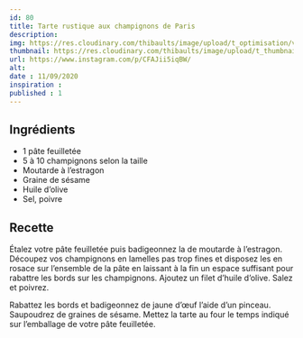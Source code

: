 ```yaml
---
id: 80
title: Tarte rustique aux champignons de Paris
description: 
img: https://res.cloudinary.com/thibaults/image/upload/t_optimisation/v1600518041/Recipes/20200911_tarte_champignons.jpg
thumbnail: https://res.cloudinary.com/thibaults/image/upload/t_thumbnail_josie/v1600518041/Recipes/20200911_tarte_champignons.jpg
url: https://www.instagram.com/p/CFAJii5iqBW/
alt: 
date : 11/09/2020
inspiration : 
published : 1
---
```


## Ingrédients
 - 1 pâte feuilletée
 - 5 à 10 champignons selon la taille
 - Moutarde à l’estragon
 - Graine de sésame
 - Huile d’olive
 - Sel, poivre

## Recette
Étalez votre pâte feuilletée puis badigeonnez la de moutarde à l’estragon. Découpez vos champignons en lamelles pas trop fines et disposez les en rosace sur l’ensemble de la pâte en laissant à la fin un espace suffisant pour rabattre les bords sur les champignons. Ajoutez un filet d’huile d’olive. Salez et poivrez.

Rabattez les bords et badigeonnez de jaune d’œuf l’aide d’un pinceau. Saupoudrez de graines de sésame. Mettez la tarte au four le temps indiqué sur l’emballage de votre pâte feuilletée.
